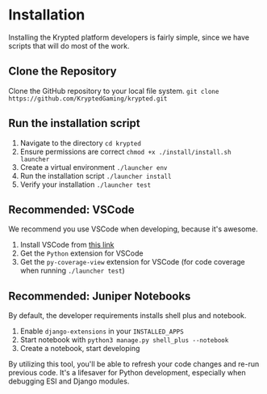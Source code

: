 # Installation
Installing the Krypted platform developers is fairly simple, since we have scripts that will do most of the work.

## Clone the Repository
Clone the GitHub repository to your local file system.
`git clone https://github.com/KryptedGaming/krypted.git`

## Run the installation script
1. Navigate to the directory `cd krypted`
2. Ensure permissions are correct `chmod +x ./install/install.sh launcher`
3. Create a virtual environment `./launcher env`
4. Run the installation script `./launcher install`
5. Verify your installation `./launcher test`

## Recommended: VSCode
We recommend you use VSCode when developing, because it's awesome.

1. Install VSCode from [this link](https://code.visualstudio.com/)
2. Get the `Python` extension for VSCode
3. Get the `py-coverage-view` extension for VSCode (for code coverage when running `./launcher test`)

## Recommended: Juniper Notebooks
By default, the developer requirements installs shell plus and notebook. 

1. Enable `django-extensions` in your `INSTALLED_APPS`
2. Start notebook with `python3 manage.py shell_plus --notebook`
3. Create a notebook, start developing

By utilizing this tool, you'll be able to refresh your code changes and re-run previous code. It's a lifesaver for Python development, especially when debugging ESI and Django modules. 